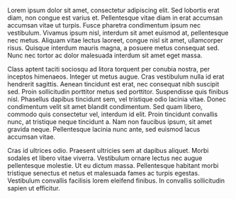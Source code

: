 Lorem ipsum dolor sit amet, consectetur adipiscing elit. Sed lobortis erat diam, non congue est varius et. Pellentesque vitae diam in erat accumsan accumsan vitae ut turpis. Fusce pharetra condimentum ipsum nec vestibulum. Vivamus ipsum nisl, interdum sit amet euismod at, pellentesque nec metus. Aliquam vitae lectus laoreet, congue nisl sit amet, ullamcorper risus. Quisque interdum mauris magna, a posuere metus consequat sed. Nunc nec tortor ac dolor malesuada interdum sit amet eget massa.

Class aptent taciti sociosqu ad litora torquent per conubia nostra, per inceptos himenaeos. Integer ut metus augue. Cras vestibulum nulla id erat hendrerit sagittis. Aenean tincidunt est erat, nec consequat nibh suscipit sed. Proin sollicitudin porttitor metus sed porttitor. Suspendisse quis finibus nisl. Phasellus dapibus tincidunt sem, vel tristique odio lacinia vitae. Donec condimentum velit sit amet blandit condimentum. Sed quam libero, commodo quis consectetur vel, interdum id elit. Proin tincidunt convallis nunc, at tristique neque tincidunt a. Nam non faucibus ipsum, sit amet gravida neque. Pellentesque lacinia nunc ante, sed euismod lacus accumsan vitae.

Cras id ultrices odio. Praesent ultricies sem at dapibus aliquet. Morbi sodales et libero vitae viverra. Vestibulum ornare lectus nec augue pellentesque molestie. Ut eu dictum massa. Pellentesque habitant morbi tristique senectus et netus et malesuada fames ac turpis egestas. Vestibulum convallis facilisis lorem eleifend finibus. In convallis sollicitudin sapien ut efficitur.